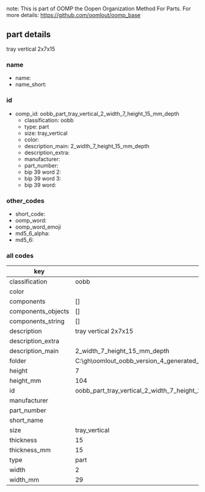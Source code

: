 #   

note: This is part of OOMP the Oopen Organization Method For Parts. For more details: https://github.com/oomlout/oomp_base

##  part details



tray vertical 2x7x15

### name
* name: 
* name_short: 
### id
* oomp_id: oobb_part_tray_vertical_2_width_7_height_15_mm_depth
  * classification: oobb
  * type: part
  * size: tray_vertical
  * color: 
  * description_main: 2_width_7_height_15_mm_depth
  * description_extra: 
  * manufacturer: 
  * part_number: 
  * bip 39 word 2: 
  * bip 39 word 3: 
  * bip 39 word: 

### other_codes
* short_code: 
* oomp_word: 
* oomp_word_emoji 
* md5_6_alpha: 
* md5_6: 









### all codes 
| key | value |  
| --- | --- |  
| classification | oobb |  
| color |  |  
| components | [] |  
| components_objects | [] |  
| components_string | [] |  
| description | tray vertical 2x7x15 |  
| description_extra |  |  
| description_main | 2_width_7_height_15_mm_depth |  
| folder | C:\gh\oomlout_oobb_version_4_generated_parts\things\oobb_part_tray_vertical_2_width_7_height_15_mm_depth |  
| height | 7 |  
| height_mm | 104 |  
| id | oobb_part_tray_vertical_2_width_7_height_15_mm_depth |  
| manufacturer |  |  
| part_number |  |  
| short_name |  |  
| size | tray_vertical |  
| thickness | 15 |  
| thickness_mm | 15 |  
| type | part |  
| width | 2 |  
| width_mm | 29 |  
